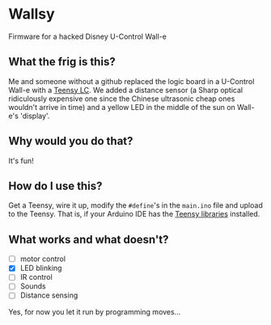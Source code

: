# Wallsy
Firmware for a hacked Disney U-Control Wall-e

## What the frig is this?
Me and someone without a github replaced the logic board in a U-Control Wall-e with a [Teensy LC](https://www.pjrc.com/teensy/teensyLC.html).
We added a distance sensor (a Sharp optical ridiculously expensive one since the Chinese ultrasonic cheap ones wouldn't arrive in time)
and a yellow LED in the middle of the sun on Wall-e's 'display'.

## Why would you do that?
It's fun!

## How do I use this?
Get a Teensy, wire it up, modify the `#define`'s in the `main.ino` file and upload to the Teensy.
That is, if your Arduino IDE has the [Teensy libraries](https://www.pjrc.com/teensy/teensyduino.html) installed.

## What works and what doesn't?
- [ ] motor control
- [x] LED blinking
- [ ] IR control
- [ ] Sounds
- [ ] Distance sensing

Yes, for now you let it run by programming moves...
